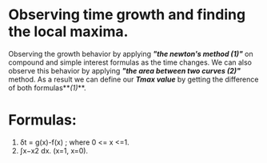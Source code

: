 # Observing time growth and finding the local maxima.

Observing the growth behavior by applying **_"the newton's method (1)"_** on compound and simple interest formulas as the time changes. We can also observe this behavior by applying **_"the area between two curves (2)"_** method. As a result we can define our **_Tmax value_** by getting the difference of both formulas**_(1)_**.

# Formulas:

1. δt = g(x)-f(x) ; where 0 <= x <=1.
2. ∫x−x2 dx. (x=1, x=0).
